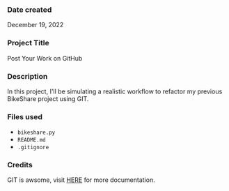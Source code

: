### Date created
December 19, 2022

### Project Title
Post Your Work on GitHub

### Description
In this project, I'll be simulating a realistic workflow to refactor my previous BikeShare project using GIT.

### Files used
- `bikeshare.py`
- `README.md`
- `.gitignore`

### Credits
GIT is awsome, visit [HERE](https://git-scm.com/doc) for more documentation.

